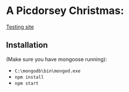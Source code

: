 # A Picdorsey Christmas:

[Testing site](http://christmas.tylodo.com)

## Installation
(Make sure you have mongoose running):
* `C:\mongodb\bin\mongod.exe`
* `npm install`
* `npm start`
